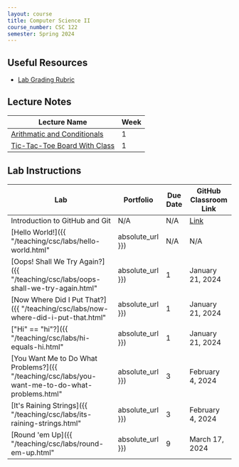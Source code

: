 ```yaml
---
layout: course
title: Computer Science II
course_number: CSC 122
semester: Spring 2024
---
```


## Useful Resources

* [Lab Grading Rubric](./lab-grading-rubric.html)

## Lecture Notes

| Lecture Name | Week |
|--------------|------|
| [Arithmatic and Conditionals](https://github.com/cmvandrevala/csc_122_arithmatic_and_conditionals)| 1 |
| [Tic-Tac-Toe Board With Class](https://github.com/cmvandrevala/csc_122_tic_tac_toe_board_with_class) | 1 |

## Lab Instructions

| Lab | Portfolio | Due Date | GitHub Classroom Link |
| --- | --------- | -------- | --------------------- |
| Introduction to GitHub and Git | N/A | N/A | [Link](https://classroom.github.com/a/MFRX8cSi) |
| [Hello World!]({{ "/teaching/csc/labs/hello-world.html" | absolute_url }}) | N/A | N/A | [Link](https://classroom.github.com/a/VdToGJJB) |
| [Oops! Shall We Try Again?]({{ "/teaching/csc/labs/oops-shall-we-try-again.html" | absolute_url }}) | 1 | January 21, 2024 ||
| [Now Where Did I Put That?]({{ "/teaching/csc/labs/now-where-did-i-put-that.html" | absolute_url }}) | 1 | January 21, 2024 ||
| ["Hi" == "hi"?]({{ "/teaching/csc/labs/hi-equals-hi.html" | absolute_url }}) | 1 | January 21, 2024 ||
| [You Want Me to Do What Problems?]({{ "/teaching/csc/labs/you-want-me-to-do-what-problems.html" | absolute_url }}) | 3 | February 4, 2024 ||
| [It's Raining Strings]({{ "/teaching/csc/labs/its-raining-strings.html" | absolute_url }}) | 3 | February 4, 2024 ||
| [Round 'em Up]({{ "/teaching/csc/labs/round-em-up.html" | absolute_url }}) | 9 | March 17, 2024 ||
